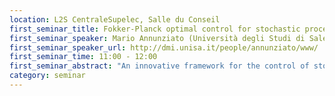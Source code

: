 ```yaml
---
location: L2S CentraleSupelec, Salle du Conseil
first_seminar_title: Fokker-Planck optimal control for stochastic processes.
first_seminar_speaker: Mario Annunziato (Università degli Studi di Salerno)
first_seminar_speaker_url: http://dmi.unisa.it/people/annunziato/www/
first_seminar_time: 11:00 - 12:00
first_seminar_abstract: "An innovative framework for the control of stochastic process by means of an optimization problem on the Fokker-Planck equation is presented. The time dependent probability density function (PDF) as representative of the dynamical state of a stochastic system is used, hence the governing Kolmogorov-Fokker-Planck-type (KFP) equation is employed as a constraint for the minimization of a cost function. The problem to find a controller that minimizes the cost function can be solved by solving an optimality system of time dependent forward and backward partial differential equations. A short review of control objectives, KFP equations and numerical techniques to tackle the optimization problem, is shown by using models from biology, physics, and finance."
category: seminar
---
```

